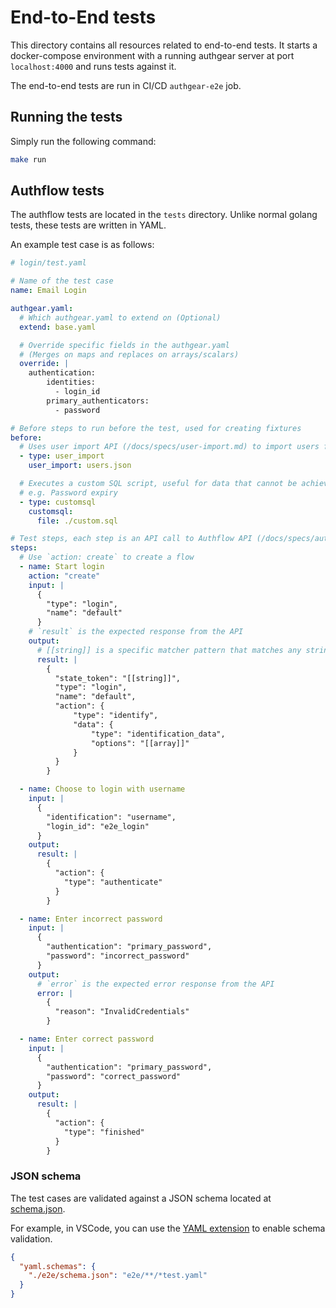# End-to-End tests

This directory contains all resources related to end-to-end tests. It starts a docker-compose environment with a running authgear server at port `localhost:4000` and runs tests against it.

The end-to-end tests are run in CI/CD `authgear-e2e` job.

## Running the tests

Simply run the following command:

```bash
make run
```

## Authflow tests

The authflow tests are located in the `tests` directory. Unlike normal golang tests, these tests are written in YAML.

An example test case is as follows:

```yaml
# login/test.yaml

# Name of the test case
name: Email Login

authgear.yaml:
  # Which authgear.yaml to extend on (Optional)
  extend: base.yaml

  # Override specific fields in the authgear.yaml
  # (Merges on maps and replaces on arrays/scalars)
  override: |
    authentication:
        identities:
          - login_id
        primary_authenticators:
          - password

# Before steps to run before the test, used for creating fixtures
before:
  # Uses user import API (/docs/specs/user-import.md) to import users from a JSON file
  - type: user_import
    user_import: users.json

  # Executes a custom SQL script, useful for data that cannot be achieved through the user import API
  # e.g. Password expiry
  - type: customsql
    customsql:
      file: ./custom.sql

# Test steps, each step is an API call to Authflow API (/docs/specs/authentication-flow-api-reference.md)
steps:
  # Use `action: create` to create a flow
  - name: Start login
    action: "create"
    input: |
      {
        "type": "login",
        "name": "default"
      }
    # `result` is the expected response from the API
    output:
      # [[string]] is a specific matcher pattern that matches any string, useful for dynamic values e.g. OTP code
      result: |
        {
          "state_token": "[[string]]",
          "type": "login",
          "name": "default",
          "action": {
              "type": "identify",
              "data": {
                  "type": "identification_data",
                  "options": "[[array]]"
              }
          }
        }

  - name: Choose to login with username
    input: |
      {
        "identification": "username",
        "login_id": "e2e_login"
      }
    output:
      result: |
        {
          "action": {
            "type": "authenticate"
          }
        }

  - name: Enter incorrect password
    input: |
      {
        "authentication": "primary_password",
        "password": "incorrect_password"
      }
    output:
      # `error` is the expected error response from the API
      error: |
        {
          "reason": "InvalidCredentials"
        }

  - name: Enter correct password
    input: |
      {
        "authentication": "primary_password",
        "password": "correct_password"
      }
    output:
      result: |
        {
          "action": {
            "type": "finished"
          }
        }
```

### JSON schema

The test cases are validated against a JSON schema located at [schema.json](./schema.json).

For example, in VSCode, you can use the [YAML extension](https://marketplace.visualstudio.com/items?itemName=redhat.vscode-yaml) to enable schema validation.

```json
{
  "yaml.schemas": {
    "./e2e/schema.json": "e2e/**/*test.yaml"
  }
}
```
